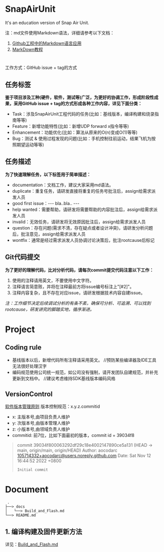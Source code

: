 # SnapAirUnit

It's an education version of Snap Air Unit.

注：md文件使用Markdown语法，详细请参考以下文档：
1. [Github工程中的Markdown语言应用](https://blog.csdn.net/lida2003/article/details/127828153)
2. [MarkDown教程](https://www.runoob.com/markdown/md-tutorial.html)

# 

工作方式：GitHub issue + tag的方式

## 任务标签

**鉴于项目涉及工种(硬件，软件，测试等)广泛，为更好的协调工作，形成阶段性成果，采用GitHub issue + tag的方式形成各种工作内容，详见下面分类：**

* Task：涉及SnapAirUnit工程代码的任务(比如：基线版本，编译构建和烧录指南等等)
* Feature：新增功能特性(比如：新增UDP forward x指令等等)
* Enhancement：功能优化(比如：算法从原来的O(n)变成O(1)等等)
* Bug：测试 & 使用过程发现的问题(比如：手机控制往前运动，结果飞机为按照期望运动等等)

## 任务描述

**为了快速理解任务，以下标签用于简单描述：**

* documentation：文档工作，建议大家采用md语法。
* duplicate：重复任务，请研发直接将重复的任务号批注后，assign给需求派发人员
* good first issue：--- bla..bla.. ---
* help wanted：需要帮助，请研发将需要帮助的内容批注后，assign给需求派发人员
* invalid：无效任务，请研发将无效原因批注后，assign给需求派发人员
* question：存在问题(需求不清，存在疑点或者设计冲突)，请研发分析问题后，批注意见，assign给需求派发人员
* wontfix：通常是经过需求派发人员协调讨论决策后，批注rootcause后标记

## Git代码提交

**为了更好的理解代码，比对分析代码，请每次commit提交代码注意以下工作：**

1. 使用的注释请用英文，不要使用中文字符。
2. 注释请言简意赅，并将在注释最前方将issue编号标注上"[#2]"。
3. 注释内容复杂，且不存在对应issue，请研发根据技术内容自建issue。

*注：工作细节决定后续调试分析的有条不紊，确保可分析、可追溯、可以找到rootcause，研发讲究的脚踏实地，循序渐进。*

# Project

## Coding rule
* 基线版本以后，新增代码所有注释请采用英文。 //预防某些编译器及IDE工具无法很好处理汉字
* 编码规范使用公司统一规范，如公司没有强制，请开发团队自建规范，并补充更新到文档中。  //建议考虑维持SDK基线版本编码风格

## VersionControl
[软件版本管理原则](https://blog.csdn.net/lida2003/article/details/36617839)
版本控制规范：x.y.z.commitid
* x: 主版本号,由项目负责人维护
* y: 次版本号,由版本管理人维护
* z: 小版本号,由领域负责人维护 
* commitid: 前7位，比如下面最初的版本，commit id = 39034f8


> commit 39034f800063292df29c18e4002147890ce5a131 (HEAD -> main, origin/main, origin/HEAD)
> Author: aocodarc <105714332+aocodarc@users.noreply.github.com>
> Date:   Sat Nov 12 16:44:52 2022 +0800
> 
>     Initial commit

# Document

     .
    ├──> docs
    │   └──> Build_and_Flash.md
    └──> README.md

## 1. 编译构建及固件更新方法

详见：[Build_and_Flash.md](./docs/Build_and_Flash.md)


